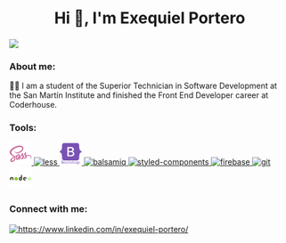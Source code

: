 <h1 align="center">Hi 👋, I'm Exequiel Portero</h1>

<img align="center" src="https://i.postimg.cc/2SZ8rYj9/personal-Exequiel-2.png">

<h3 align="left">About me:</h3>

👨‍🎓 I am a student of the Superior Technician in Software Development at the San Martín Institute and finished the Front End Developer career at Coderhouse.

<h3 align="left">Tools:</h3>

<p align="left">
<a href="https://sass-lang.com" target="_blank" rel="noreferrer"> <img src="https://raw.githubusercontent.com/devicons/devicon/master/icons/sass/sass-original.svg" alt="sass" width="40" height="40"/> 
</a> 
<a href="https://lesscss.org/" target="_blank" rel="noreferrer"> <img src="https://cdn.iconscout.com/icon/free/png-256/less-18-1175145.png" alt="less" width="40" height="40"/> 
</a> 
<a href="https://getbootstrap.com/" target="_blank" rel="noreferrer"> <img src="https://raw.githubusercontent.com/devicons/devicon/master/icons/bootstrap/bootstrap-plain-wordmark.svg" alt="bootstrap" width="40" height="40"/> 
</a> <a href="https://balsamiq.com/" target="_blank" rel="noreferrer"> <img src="https://balsamiq.com/assets/company/brandassets/smileyface-transparent-1080x1080.png" alt="balsamiq" width="40" height="40"/> 
</a>
</a> <a href="https://styled-components.com/" target="_blank" rel="noreferrer"> <img src="https://avatars.githubusercontent.com/u/20658825?s=200&v=4" alt="styled-components" width="40" height="40"/> 
</a>
<a href="https://firebase.google.com/" target="_blank" rel="noreferrer"> <img src="https://www.vectorlogo.zone/logos/firebase/firebase-icon.svg" alt="firebase" width="40" height="40"/> 
</a>
<a href="https://git-scm.com/" target="_blank" rel="noreferrer"> <img src="https://www.vectorlogo.zone/logos/git-scm/git-scm-icon.svg" alt="git" width="40" height="40"/> 
</a>
<a href="https://nodejs.org" target="_blank" rel="noreferrer"> <img src="https://raw.githubusercontent.com/devicons/devicon/master/icons/nodejs/nodejs-original-wordmark.svg" alt="nodejs" width="40" height="40"/> 
</a>
</p>

<h3 align="left">Connect with me:</h3>
<p align="left">
<a href="https://linkedin.com/in/https://www.linkedin.com/in/exequiel-portero/" target="blank"><img align="center" src="https://raw.githubusercontent.com/rahuldkjain/github-profile-readme-generator/master/src/images/icons/Social/linked-in-alt.svg" alt="https://www.linkedin.com/in/exequiel-portero/" height="30" width="40" /></a>
</p>
